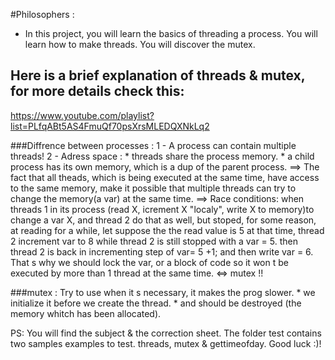 
#Philosophers :
  * In this project, you will learn the basics of threading a process.
    You will learn how to make threads. You will discover the mutex.

## Here is a brief explanation of threads & mutex, for more details check this:
https://www.youtube.com/playlist?list=PLfqABt5AS4FmuQf70psXrsMLEDQXNkLq2

###Diffrence between processes :
	1 - A process can contain multiple threads!
	2 - Adress space :
		* threads share the process memory.
		* a child process has its own memory, which is a dup 
			of the parent process.
			==> The fact that all theads, which is being executed at the same time,
			have access to the same memory, make it possible that multiple threads can
			try to change the memory(a var) at the same time.
			==> Race conditions: when threads 1 in its process (read X, icrement X "localy",
			 write X to memory)to change a var X, and thread 2 do that as well, but stoped,
			 for some reason, at reading for a while, let suppose the the read value is 5
			 at that time, thread 2 increment var to 8 while thread 2 is still stopped with
			 a var = 5. then thread 2 is back in incrementing step of var= 5 +1; 
			 and then write var = 6.
			 That s why we should lock the var, or a block of code so it won t be executed
			 by more than 1 thread at the same time. <=> mutex !!

###mutex : Try to use when it s necessary, it makes the prog slower.
	 * we initialize it before we create the thread.
	 * and should be destroyed (the  memory whitch has been allocated).

PS: You will find the subject & the correction sheet.
    The folder test contains two samples examples to test. threads, mutex & gettimeofday.
Good luck :)!
